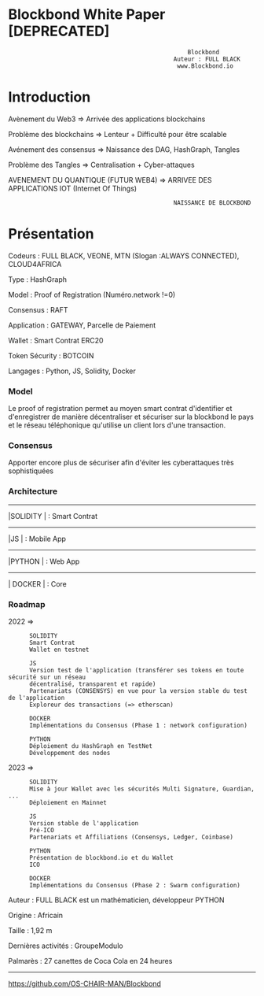 # Blockbond White Paper [DEPRECATED]
                                                       Blockbond
                                                   Auteur : FULL BLACK
                                                    www.Blockbond.io


# Introduction

Avènement du Web3 => Arrivée des applications blockchains

Problème des blockchains => Lenteur + Difficulté pour être scalable

Avénement des consensus => Naissance des DAG, HashGraph, Tangles

Problème des Tangles => Centralisation + Cyber-attaques

AVENEMENT DU QUANTIQUE (FUTUR WEB4) => ARRIVEE DES APPLICATIONS IOT (Internet Of Things)

                                                   NAISSANCE DE BLOCKBOND
                                                   
                       
                       
# Présentation

Codeurs : FULL BLACK, VEONE, MTN (Slogan :ALWAYS CONNECTED), CLOUD4AFRICA

Type : HashGraph

Model : Proof of Registration (Numéro.network !=0)

Consensus : RAFT

Application : GATEWAY, Parcelle de Paiement

Wallet : Smart Contrat ERC20

Token Sécurity : BOTCOIN

Langages : Python, JS, Solidity, Docker



### Model

Le proof of registration permet au moyen smart contrat d'identifier et d'enregistrer de manière décentraliser et sécuriser sur la blockbond le pays et le réseau téléphonique qu'utilise un client lors d'une transaction.


### Consensus

Apporter encore plus de sécuriser afin d'éviter les cyberattaques très sophistiquées


### Architecture


 _______
|SOLIDITY  | : Smart Contrat
 _______ 
|JS    |     : Mobile App
 _______ 
|PYTHON    | : Web App
 _______ 
|  DOCKER  | : Core






### Roadmap

2022 => 
        
        
          SOLIDITY
          Smart Contrat
          Wallet en testnet

          JS
          Version test de l'application (transférer ses tokens en toute sécurité sur un réseau
          décentralisé, transparent et rapide)
          Partenariats (CONSENSYS) en vue pour la version stable du test de l'application
          Exploreur des transactions (=> etherscan)

          DOCKER
          Implémentations du Consensus (Phase 1 : network configuration)

          PYTHON
          Déploiement du HashGraph en TestNet
          Développement des nodes

        

2023 => 
         
        
          SOLIDITY
          Mise à jour Wallet avec les sécurités Multi Signature, Guardian, ...
          Déploiement en Mainnet

          JS
          Version stable de l'application
          Pré-ICO
          Partenariats et Affiliations (Consensys, Ledger, Coinbase)

          PYTHON
          Présentation de blockbond.io et du Wallet
          ICO

          DOCKER
          Implémentations du Consensus (Phase 2 : Swarm configuration)

        


Auteur : FULL BLACK est un mathématicien, développeur PYTHON

Origine : Africain

Taille : 1,92 m

Dernières activités : GroupeModulo

Palmarès : 27 canettes de Coca Cola en 24 heures

 _______ 
        



https://github.com/OS-CHAIR-MAN/Blockbond

